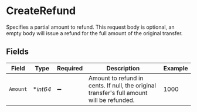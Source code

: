 # CreateRefund

Specifies a partial amount to refund. This request body is optional, an empty body will issue a refund for the full amount of the original transfer.


## Fields

| Field                                                                                     | Type                                                                                      | Required                                                                                  | Description                                                                               | Example                                                                                   |
| ----------------------------------------------------------------------------------------- | ----------------------------------------------------------------------------------------- | ----------------------------------------------------------------------------------------- | ----------------------------------------------------------------------------------------- | ----------------------------------------------------------------------------------------- |
| `Amount`                                                                                  | **int64*                                                                                  | :heavy_minus_sign:                                                                        | Amount to refund in cents. If null, the original transfer's full amount will be refunded. | 1000                                                                                      |